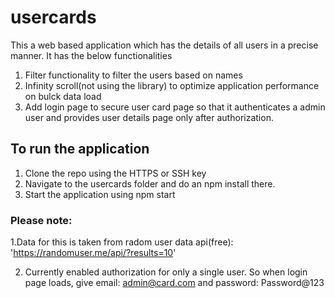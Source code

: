 # usercards
This a web based application which has the details of all users in a precise manner.
It has the below functionalities
 1. Filter functionality to filter the users based on names
 2. Infinity scroll(not using the library) to optimize application performance on bulck data load
 3. Add login page to secure user card page so that it authenticates a admin user and provides user details page only after authorization.

 ## To run the application
 1. Clone the repo using the HTTPS or SSH key
 2. Navigate to the usercards folder and do an npm install there.
 3. Start the application using npm start 

 ### Please note:
 1.Data for this is taken from radom user data api(free): 'https://randomuser.me/api/?results=10'

 2. Currently enabled authorization for only a single user. So when login page loads, give email: admin@card.com and password: Password@123

